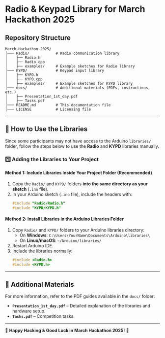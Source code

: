 # Radio & Keypad Library for March Hackathon 2025

## Repository Structure
```
March-Hackathon-2025/
│─── Radio/            # Radio communication library
│    ├── Radio.h
│    ├── Radio.cpp
│    ├── examples/     # Example sketches for Radio library
│─── KYPD/             # Keypad input library
│    ├── KYPD.h
│    ├── KYPD.cpp
│    ├── examples/     # Example sketches for KYPD library
│─── docs/             # Additional materials (PDFs, instructions, etc.)
│    ├── Presentation_1st_day.pdf
│    ├── Tasks.pdf
│─── README.md         # This documentation file
│─── LICENSE           # Licensing file
```

---

## 📌 How to Use the Libraries
Since some participants may not have access to the Arduino `libraries/` folder, follow the steps below to use the **Radio** and **KYPD** libraries manually.

### 1️⃣ **Adding the Libraries to Your Project**

#### **Method 1: Include Libraries Inside Your Project Folder (Recommended)**
1. Copy the `Radio/` and `KYPD/` folders **into the same directory as your sketch** (`.ino` file).
2. In your Arduino sketch (`.ino` file), include the headers with:
   ```cpp
   #include "Radio/Radio.h"
   #include "KYPD/KYPD.h"
   ```

#### **Method 2: Install Libraries in the Arduino Libraries Folder**
1. Copy `Radio/` and `KYPD/` folders to your Arduino libraries directory:
   - On **Windows**: `C:\Users\YourName\Documents\Arduino\libraries\`
   - On **Linux/macOS**: `~/Arduino/libraries/`
2. Restart Arduino IDE.
3. Include the libraries normally:
   ```cpp
   #include <Radio.h>
   #include <KYPD.h>
   ```

---

## 📄 **Additional Materials**
For more information, refer to the PDF guides available in the `docs/` folder:
- **`Presentation_1st_day.pdf`** – Detailed explanation of the libraries and hardware setup.
- **`Tasks.pdf`** – Competition tasks.

---

🚀 **Happy Hacking & Good Luck in March Hackathon 2025!** 🎉

